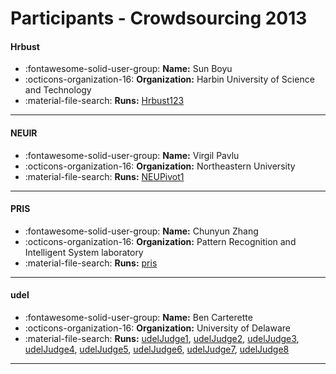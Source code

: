 # Participants - Crowdsourcing 2013 

#### Hrbust
 - :fontawesome-solid-user-group: **Name:** Sun Boyu
 - :octicons-organization-16: **Organization:** Harbin University of Science and Technology
 - :material-file-search: **Runs:** [Hrbust123](./runs.md#hrbust123)

---
#### NEUIR
 - :fontawesome-solid-user-group: **Name:** Virgil Pavlu
 - :octicons-organization-16: **Organization:** Northeastern University
 - :material-file-search: **Runs:** [NEUPivot1](./runs.md#neupivot1)

---
#### PRIS
 - :fontawesome-solid-user-group: **Name:** Chunyun Zhang
 - :octicons-organization-16: **Organization:** Pattern Recognition and Intelligent System laboratory
 - :material-file-search: **Runs:** [pris](./runs.md#pris)

---
#### udel
 - :fontawesome-solid-user-group: **Name:** Ben Carterette
 - :octicons-organization-16: **Organization:** University of Delaware
 - :material-file-search: **Runs:** [udelJudge1](./runs.md#udeljudge1), [udelJudge2](./runs.md#udeljudge2), [udelJudge3](./runs.md#udeljudge3), [udelJudge4](./runs.md#udeljudge4), [udelJudge5](./runs.md#udeljudge5), [udelJudge6](./runs.md#udeljudge6), [udelJudge7](./runs.md#udeljudge7), [udelJudge8](./runs.md#udeljudge8)

---
